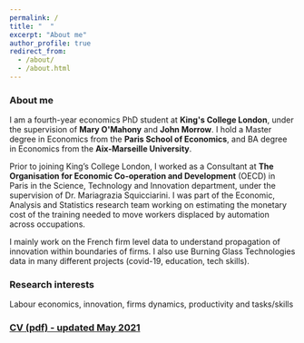 ```yaml
---
permalink: /
title: "  "
excerpt: "About me"
author_profile: true
redirect_from: 
  - /about/
  - /about.html
---
```

### About me

I am a fourth-year economics PhD student at **King's College London**, under the supervision of **Mary O'Mahony** and **John Morrow**.
I hold a Master degree in Economics from the **Paris School of Economics**, and BA degree in Economics from the **Aix-Marseille University**. 

Prior to joining King’s College London, I worked as a Consultant at **The Organisation for Economic Co-operation and Development** (OECD) in Paris in the Science, Technology and Innovation department, under the supervision of Dr. Mariagrazia Squicciarini.
I was part of the Economic, Analysis and Statistics research team working on estimating the monetary cost of the training needed to move workers displaced by automation across occupations.

I mainly work on the French firm level data to understand propagation of innovation within boundaries of firms. I also use Burning Glass Technologies data in many different projects (covid-19, education, tech skills). 

### Research interests

Labour economics, innovation, firms dynamics, productivity and tasks/skills

### [CV (pdf) - updated May 2021](http://elodieandrieu.github.io/files/CV_andrieu_v1.pdf)
